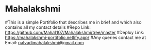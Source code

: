# Mahalakshmi
#This is a simple Portifolio  that describes me in brief and which  also contains all my contact details 
#Repo Link: https://github.com/Maha1107/Mahalakshmi/tree/master
#Deploy Link: https://mahalakshmi-portifolio.netlify.app/
#Any queries contact me at Email: palvadimahalakshmi@gmail.com
